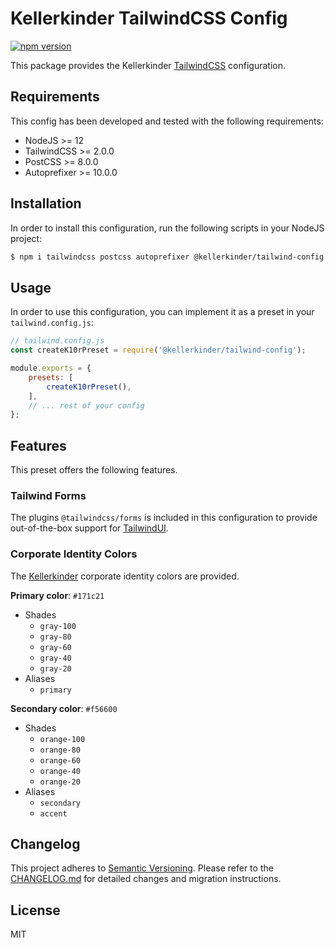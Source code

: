 # Kellerkinder TailwindCSS Config

[![npm version](https://badge.fury.io/js/%40kellerkinder%2Ftailwind-config.svg)](https://badge.fury.io/js/%40kellerkinder%2Ftailwind-config)

This package provides the Kellerkinder [TailwindCSS](https://tailwindcss.com) configuration.

## Requirements
This config has been developed and tested with the following requirements:
* NodeJS >= 12
* TailwindCSS >= 2.0.0
* PostCSS >= 8.0.0
* Autoprefixer >= 10.0.0

## Installation
In order to install this configuration, run the following scripts in your NodeJS project:

```bash
$ npm i tailwindcss postcss autoprefixer @kellerkinder/tailwind-config
```

## Usage
In order to use this configuration, you can implement it as a preset in your `tailwind.config.js`:

```js
// tailwind.config.js
const createK10rPreset = require('@kellerkinder/tailwind-config');

module.exports = {
    presets: [
        createK10rPreset(),
    ],
    // ... rest of your config
};
```

## Features
This preset offers the following features.

### Tailwind Forms
The plugins `@tailwindcss/forms` is included in this configuration to provide out-of-the-box support for [TailwindUI](https://tailwindui.com).

### Corporate Identity Colors
The [Kellerkinder](https://kellerkinder.de) corporate identity colors are provided.

**Primary color**: `#171c21`

* Shades
  * `gray-100`
  * `gray-80`
  * `gray-60`
  * `gray-40`
  * `gray-20`
* Aliases
  * `primary`

**Secondary color**: `#f56600`

* Shades
  * `orange-100`
  * `orange-80`
  * `orange-60`
  * `orange-40`
  * `orange-20`
* Aliases
  * `secondary`
  * `accent`

## Changelog
This project adheres to [Semantic Versioning](https://semver.org/).
Please refer to the [CHANGELOG.md](CHANGELOG.md) for detailed changes and
migration instructions.

## License
MIT
